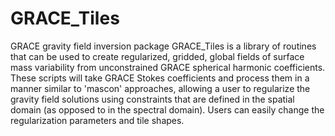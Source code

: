 # GRACE_Tiles
GRACE gravity field inversion package
GRACE_Tiles is a library of routines that can be used to create regularized, gridded, 
global fields of surface mass variability from unconstrained GRACE spherical harmonic 
coefficients.  These scripts will take GRACE Stokes coefficients and process them in 
a manner similar to 'mascon' approaches, allowing a user to regularize the gravity 
field solutions using constraints that are defined in the spatial domain (as opposed 
to in the spectral domain).  Users can easily change the regularization parameters and 
tile shapes.
